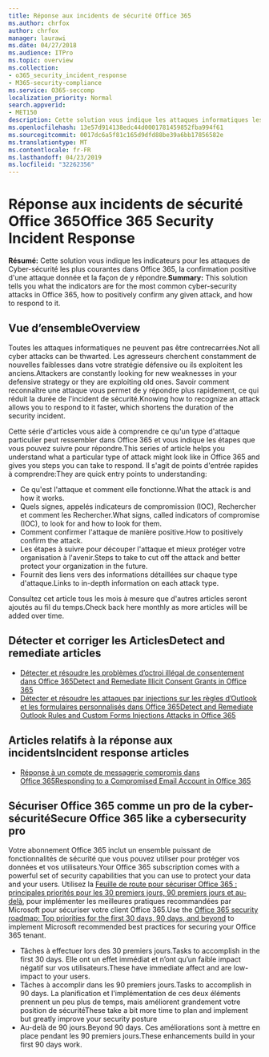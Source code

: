 ```yaml
---
title: Réponse aux incidents de sécurité Office 365
ms.author: chrfox
author: chrfox
manager: laurawi
ms.date: 04/27/2018
ms.audience: ITPro
ms.topic: overview
ms.collection:
- o365_security_incident_response
- M365-security-compliance
ms.service: O365-seccomp
localization_priority: Normal
search.appverid:
- MET150
description: Cette solution vous indique les attaques informatiques les plus courantes pouvant ressembler à Office 365 et comment y répondre.
ms.openlocfilehash: 13e57d914138edc44d0001781459852fba994f61
ms.sourcegitcommit: 0017dc6a5f81c165d9dfd88be39a6bb17856582e
ms.translationtype: MT
ms.contentlocale: fr-FR
ms.lasthandoff: 04/23/2019
ms.locfileid: "32262356"
---
```

# <a name="office-365-security-incident-response"></a><span data-ttu-id="dcb0e-103">Réponse aux incidents de sécurité Office 365</span><span class="sxs-lookup"><span data-stu-id="dcb0e-103">Office 365 Security Incident Response</span></span>

 <span data-ttu-id="dcb0e-104">**Résumé:** Cette solution vous indique les indicateurs pour les attaques de Cyber-sécurité les plus courantes dans Office 365, la confirmation positive d'une attaque donnée et la façon de y répondre.</span><span class="sxs-lookup"><span data-stu-id="dcb0e-104">**Summary:** This solution tells you what the indicators are for the most common cyber-security attacks in Office 365, how to positively confirm any given attack, and how to respond to it.</span></span>
  
## <a name="overview"></a><span data-ttu-id="dcb0e-105">Vue d’ensemble</span><span class="sxs-lookup"><span data-stu-id="dcb0e-105">Overview</span></span>
<span data-ttu-id="dcb0e-106">Toutes les attaques informatiques ne peuvent pas être contrecarrées.</span><span class="sxs-lookup"><span data-stu-id="dcb0e-106">Not all cyber attacks can be thwarted.</span></span> <span data-ttu-id="dcb0e-107">Les agresseurs cherchent constamment de nouvelles faiblesses dans votre stratégie défensive ou ils exploitent les anciens.</span><span class="sxs-lookup"><span data-stu-id="dcb0e-107">Attackers are constantly looking for new weaknesses in your defensive strategy or they are exploiting old ones.</span></span> <span data-ttu-id="dcb0e-108">Savoir comment reconnaître une attaque vous permet de y répondre plus rapidement, ce qui réduit la durée de l'incident de sécurité.</span><span class="sxs-lookup"><span data-stu-id="dcb0e-108">Knowing how to recognize an attack allows you to respond to it faster, which shortens the duration of the security incident.</span></span>

<span data-ttu-id="dcb0e-109">Cette série d'articles vous aide à comprendre ce qu'un type d'attaque particulier peut ressembler dans Office 365 et vous indique les étapes que vous pouvez suivre pour répondre.</span><span class="sxs-lookup"><span data-stu-id="dcb0e-109">This series of article helps you understand what a particular type of attack might look like in Office 365 and gives you steps you can take to respond.</span></span> <span data-ttu-id="dcb0e-110">Il s'agit de points d'entrée rapides à comprendre:</span><span class="sxs-lookup"><span data-stu-id="dcb0e-110">They are quick entry points to understanding:</span></span>
 
- <span data-ttu-id="dcb0e-111">Ce qu'est l'attaque et comment elle fonctionne.</span><span class="sxs-lookup"><span data-stu-id="dcb0e-111">What the attack is and how it works.</span></span>
- <span data-ttu-id="dcb0e-112">Quels signes, appelés indicateurs de compromission (IOC), Rechercher et comment les Rechercher.</span><span class="sxs-lookup"><span data-stu-id="dcb0e-112">What signs, called indicators of compromise (IOC), to look for and how to look for them.</span></span>
- <span data-ttu-id="dcb0e-113">Comment confirmer l'attaque de manière positive.</span><span class="sxs-lookup"><span data-stu-id="dcb0e-113">How to positively confirm the attack.</span></span>
- <span data-ttu-id="dcb0e-114">Les étapes à suivre pour découper l'attaque et mieux protéger votre organisation à l'avenir.</span><span class="sxs-lookup"><span data-stu-id="dcb0e-114">Steps to take to cut off the attack and better protect your organization in the future.</span></span>
- <span data-ttu-id="dcb0e-115">Fournit des liens vers des informations détaillées sur chaque type d'attaque.</span><span class="sxs-lookup"><span data-stu-id="dcb0e-115">Links to in-depth information on each attack type.</span></span>

<span data-ttu-id="dcb0e-116">Consultez cet article tous les mois à mesure que d'autres articles seront ajoutés au fil du temps.</span><span class="sxs-lookup"><span data-stu-id="dcb0e-116">Check back here monthly as more articles will be added over time.</span></span>

## <a name="detect-and-remediate-articles"></a><span data-ttu-id="dcb0e-117">Détecter et corriger les Articles</span><span class="sxs-lookup"><span data-stu-id="dcb0e-117">Detect and remediate articles</span></span>

- [<span data-ttu-id="dcb0e-118">Détecter et résoudre les problèmes d’octroi illégal de consentement dans Office 365</span><span class="sxs-lookup"><span data-stu-id="dcb0e-118">Detect and Remediate Illicit Consent Grants in Office 365</span></span>](detect-and-remediate-illicit-consent-grants.md)
- [<span data-ttu-id="dcb0e-119">Détecter et résoudre les attaques par injections sur les règles d’Outlook et les formulaires personnalisés dans Office 365</span><span class="sxs-lookup"><span data-stu-id="dcb0e-119">Detect and Remediate Outlook Rules and Custom Forms Injections Attacks in Office 365</span></span>](detect-and-remediate-outlook-rules-forms-attack.md)
 
## <a name="incident-response-articles"></a><span data-ttu-id="dcb0e-120">Articles relatifs à la réponse aux incidents</span><span class="sxs-lookup"><span data-stu-id="dcb0e-120">Incident response articles</span></span>

- [<span data-ttu-id="dcb0e-121">Réponse à un compte de messagerie compromis dans Office 365</span><span class="sxs-lookup"><span data-stu-id="dcb0e-121">Responding to a Compromised Email Account in Office 365</span></span>](responding-to-a-compromised-email-account.md)

## <a name="secure-office-365-like-a-cybersecurity-pro"></a><span data-ttu-id="dcb0e-122">Sécuriser Office 365 comme un pro de la cyber-sécurité</span><span class="sxs-lookup"><span data-stu-id="dcb0e-122">Secure Office 365 like a cybersecurity pro</span></span>
<span data-ttu-id="dcb0e-123">Votre abonnement Office 365 inclut un ensemble puissant de fonctionnalités de sécurité que vous pouvez utiliser pour protéger vos données et vos utilisateurs.</span><span class="sxs-lookup"><span data-stu-id="dcb0e-123">Your Office 365 subscription comes with a powerful set of security capabilities that you can use to protect your data and your users.</span></span>  <span data-ttu-id="dcb0e-124">Utilisez la [Feuille de route pour sécuriser Office 365 : principales priorités pour les 30 premiers jours, 90 premiers jours et au-delà](https://support.office.com/article/Office-365-security-roadmap-Top-priorities-for-the-first-30-days-90-days-and-beyond-28c86a1c-e4dd-4aad-a2a6-c768a21cb352), pour implémenter les meilleures pratiques recommandées par Microsoft pour sécuriser votre client Office 365.</span><span class="sxs-lookup"><span data-stu-id="dcb0e-124">Use the [Office 365 security roadmap: Top priorities for the first 30 days, 90 days, and beyond](https://support.office.com/article/Office-365-security-roadmap-Top-priorities-for-the-first-30-days-90-days-and-beyond-28c86a1c-e4dd-4aad-a2a6-c768a21cb352) to implement Microsoft recommended best practices for securing your Office 365 tenant.</span></span>
- <span data-ttu-id="dcb0e-125">Tâches à effectuer lors des 30 premiers jours.</span><span class="sxs-lookup"><span data-stu-id="dcb0e-125">Tasks to accomplish in the first 30 days.</span></span>  <span data-ttu-id="dcb0e-126">Elle ont un effet immédiat et n’ont qu’un faible impact négatif sur vos utilisateurs.</span><span class="sxs-lookup"><span data-stu-id="dcb0e-126">These have immediate affect and are low-impact to your users.</span></span>
- <span data-ttu-id="dcb0e-127">Tâches à accomplir dans les 90 premiers jours.</span><span class="sxs-lookup"><span data-stu-id="dcb0e-127">Tasks to accomplish in 90 days.</span></span> <span data-ttu-id="dcb0e-128">La planification et l'implémentation de ces deux éléments prennent un peu plus de temps, mais améliorent grandement votre position de sécurité</span><span class="sxs-lookup"><span data-stu-id="dcb0e-128">These take a bit more time to plan and implement but greatly improve your security posture</span></span>
- <span data-ttu-id="dcb0e-129">Au-delà de 90 jours.</span><span class="sxs-lookup"><span data-stu-id="dcb0e-129">Beyond 90 days.</span></span> <span data-ttu-id="dcb0e-130">Ces améliorations sont à mettre en place pendant les 90 premiers jours.</span><span class="sxs-lookup"><span data-stu-id="dcb0e-130">These enhancements build in your first 90 days work.</span></span>






